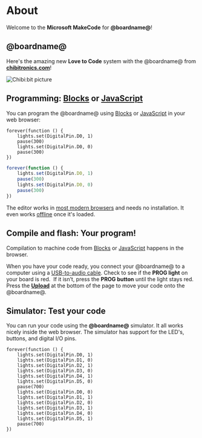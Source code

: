 # About

Welcome to the **Microsoft MakeCode** for **@boardname@**!

## @boardname@

Here's the amazing new **Love to Code** system with the @boardname@ from **[chibitronics.com](https://chibitronics.com/lovetocode/)**!

![Chibi:bit picture](https://chibitronics.com/wp-content/uploads/2017/05/09_doneprogramming.png)

## Programming: [Blocks](/blocks) or [JavaScript](/javascript)

You can program the @boardname@ using [Blocks](/blocks) or [JavaScript](/javascript) in your web browser:

```block
forever(function () {
    lights.set(DigitalPin.D0, 1)
    pause(300)
    lights.set(DigitalPin.D0, 0)
    pause(300)
})
```
```typescript
forever(function () {
    lights.set(DigitalPin.D0, 1)
    pause(300)
    lights.set(DigitalPin.D0, 0)
    pause(300)
})
```

The editor works in [most modern browsers](/browsers) and needs no installation. It even works [offline](/offline) once it's loaded.

## Compile and flash: Your program!

Compilation to machine code from [Blocks](/blocks) or [JavaScript](/javascript) happens in the browser.

When you have your code ready, you connect your @boardname@ to a computer using a [USB-to-audio cable](https://chibitronics.com/programming-chibi-chip/). Check to see if the **PROG light** on your board is red.  If it isn’t, press the **PROG button** until the light stays red. Press the [**Upload**](/upload) at the bottom of the page to move your code onto the @boardname@.

## Simulator: Test your code

You can run your code using the **@boardname@** simulator. It all works nicely inside the web browser. The simulator has support for the LED's, buttons, and digital I/O pins.

```sim
forever(function () {
    lights.set(DigitalPin.D0, 1)
    lights.set(DigitalPin.D1, 0)
    lights.set(DigitalPin.D2, 1)
    lights.set(DigitalPin.D3, 0)
    lights.set(DigitalPin.D4, 1)
    lights.set(DigitalPin.D5, 0)
    pause(700)
    lights.set(DigitalPin.D0, 0)
    lights.set(DigitalPin.D1, 1)
    lights.set(DigitalPin.D2, 0)
    lights.set(DigitalPin.D3, 1)
    lights.set(DigitalPin.D4, 0)
    lights.set(DigitalPin.D5, 1)
    pause(700)
})
```

